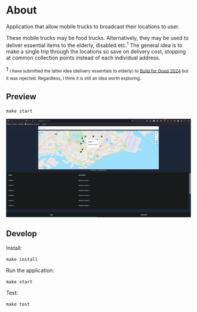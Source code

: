 # About
Application that allow mobile trucks to broadcast their locations to user.

These mobile trucks may be food trucks. Alternatively, they may be used to deliver essential items to the elderly, disabled etc.<sup>1</sup> The general idea is to make a single trip
through the locations so save on delivery cost, stopping at common collection points instead of each individual address. 

1 <sub>I have submitted the latter idea (delivery essentials to elderly) to [Build for Good 2024](https://www.build.gov.sg/) but it was rejected.
Regardless, I think it is still an idea worth exploring.</sub>

## Preview
`make start`

![Preview](store_on_wheels_preview.gif)

## Develop
Install:

```
make install
```

Run the application:
```
make start
```

Test:
```
make test
```

